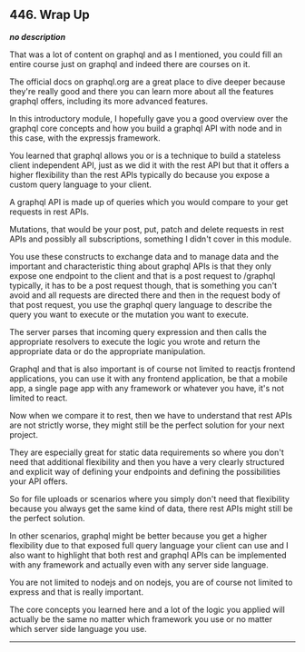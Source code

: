 ## 446. Wrap Up

<strong><em>no description</em></strong>

That was a lot of content on graphql and as I mentioned, you could fill an
entire course just on graphql and indeed there are courses on it. 

The official docs on graphql.org are a great place to dive deeper because
they're really good and there you can learn more about all the features graphql
offers, including its more advanced features. 

In this introductory module, I hopefully gave you a good overview over the
graphql core concepts and how you build a graphql API with node and in this
case, with the expressjs framework. 

You learned that graphql allows you or is a technique to build a stateless
client independent API, just as we did it with the rest API but that it offers a
higher flexibility than the rest APIs typically do because you expose a custom
query language to your client. 

A graphql API is made up of queries which you would compare to your get requests
in rest APIs. 

Mutations, that would be your post, put, patch and delete requests in rest APIs
and possibly all subscriptions, something I didn't cover in this module. 

You use these constructs to exchange data and to manage data and the important
and characteristic thing about graphql APIs is that they only expose one
endpoint to the client and that is a post request to /graphql typically, it has
to be a post request though, that is something you can't avoid and all requests
are directed there and then in the request body of that post request, you use
the graphql query language to describe the query you want to execute or the
mutation you want to execute. 

The server parses that incoming query expression and then calls the appropriate
resolvers to execute the logic you wrote and return the appropriate data or do
the appropriate manipulation. 

Graphql and that is also important is of course not limited to reactjs frontend
applications, you can use it with any frontend application, be that a mobile
app, a single page app with any framework or whatever you have, it's not limited
to react. 

Now when we compare it to rest, then we have to understand that rest APIs are
not strictly worse, they might still be the perfect solution for your next
project. 

They are especially great for static data requirements so where you don't need
that additional flexibility and then you have a very clearly structured and
explicit way of defining your endpoints and defining the possibilities your API
offers. 

So for file uploads or scenarios where you simply don't need that flexibility
because you always get the same kind of data, there rest APIs might still be the
perfect solution. 

In other scenarios, graphql might be better because you get a higher flexibility
due to that exposed full query language your client can use and I also want to
highlight that both rest and graphql APIs can be implemented with any framework
and actually even with any server side language. 

You are not limited to nodejs and on nodejs, you are of course not limited to
express and that is really important. 

The core concepts you learned here and a lot of the logic you applied will
actually be the same no matter which framework you use or no matter which server
side language you use. 

---